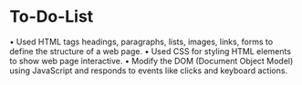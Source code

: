 # To-Do-List

•	Used HTML tags headings, paragraphs, lists, images, links, forms to define the structure of a web page. 
•	Used CSS for styling HTML elements to show web page interactive.
•	Modify the DOM (Document Object Model) using JavaScript and responds to events like clicks and keyboard actions.
